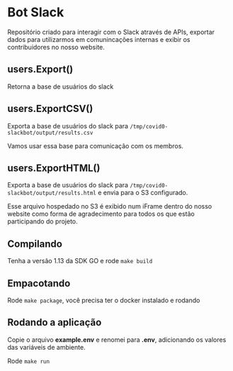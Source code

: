 # Bot Slack

Repositório criado para interagir com o Slack através de APIs, exportar dados para utilizarmos em comunincações internas e exibir os contribuidores no nosso website.

## users.Export()
Retorna a base de usuários do slack

## users.ExportCSV()
Exporta a base de usuários do slack para `/tmp/covid0-slackbot/output/results.csv`

Vamos usar essa base para comunicação com os membros.

## users.ExportHTML()
Exporta a base de usuários do slack para `/tmp/covid0-slackbot/output/results.html` e envia para o S3 configurado.

Esse arquivo hospedado no S3 é exibido num iFrame dentro do nosso website como forma de agradecimento para todos os que estão participando do projeto.


## Compilando

Tenha a versão 1.13 da SDK GO e rode `make build`

## Empacotando

Rode `make package`, você precisa ter o docker instalado e rodando

## Rodando a aplicação

Copie o arquivo **example.env** e renomei para **.env**, adicionando os valores das variáveis de ambiente.

Rode `make run`

